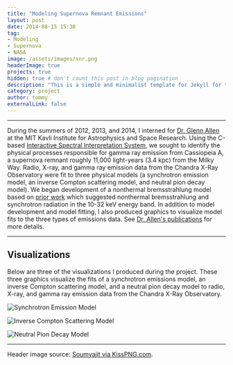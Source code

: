 ```yaml
---
title: "Modeling Supernova Remnant Emissions"
layout: post
date: 2014-08-15 15:30
tag: 
- Modeling
- Supernova
- NASA
image: /assets/images/snr.png
headerImage: true
projects: true
hidden: true # don't count this post in blog pagination
description: "This is a simple and minimalist template for Jekyll for those who likes to eat noodles."
category: project
author: tommy
externalLink: false
---
```


---


During the summers of 2012, 2013, and 2014, I interned for <a href="https://space.mit.edu/~gea/">Dr. Glenn Allen</a> at the MIT Kavli Institute for Astrophysics and Space Research. Using the C-based <a href="https://space.mit.edu/asc/isis/">Interactive Spectral Interpretation System</a>, we sought to identify the physical processes responsible for gamma ray emission from Cassiopeia A, a supernova remnant roughly 11,000 light-years (3.4 kpc) from the Milky Way. Radio, X-ray, and gamma ray emission data from the Chandra X-Ray Observatory were fit to three physical models (a synchrotron emission model, an inverse Compton scattering model, and neutral pion decay model). We began development of a nonthermal bremsstrahlung model based on  <a href="https://arxiv.org/abs/0709.4049">prior work</a> which suggested nonthermal bremsstrahlung and synchrotron radiation in the 10-32 keV energy band. In addition to model development and model fitting, I also produced graphics to visualize model fits to the three types of emissions data. See <a href="https://arxiv.org/search/astro-ph?searchtype=author&query=Allen%2C+G+E">Dr. Allen's publications</a> for more details.

---

## Visualizations

Below are three of the visualizations I produced during the project. These three graphics visualize the fits of a synchrotron emissions model, an inverse Compton scattering model, and a neutral pion decay model to radio, X-ray, and gamma ray emission data from the Chandra X-Ray Observatory. 

![Synchrotron Emission Model]({{site.base_url}}/assets/images/synchrotron_model.png)

![Inverse Compton Scattering Model]({{site.base_url}}/assets/images/inverse_compton_model.png)

![Neutral Pion Decay Model]({{site.base_url}}/assets/images/npd_model.png)

---

Header image source: <a href="https://www.kisspng.com/png-supernova-explosion-clip-art-super-clipart-1372846/">Soumyajit via KissPNG.com</a>.
